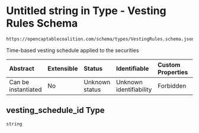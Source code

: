 # Untitled string in Type - Vesting Rules Schema

```txt
https://opencaptablecoalition.com/schema/types/VestingRules.schema.json#/properties/vesting_schedule_id
```

Time-based vesting schedule applied to the securities

| Abstract            | Extensible | Status         | Identifiable            | Custom Properties | Additional Properties | Access Restrictions | Defined In                                                                                      |
| :------------------ | :--------- | :------------- | :---------------------- | :---------------- | :-------------------- | :------------------ | :---------------------------------------------------------------------------------------------- |
| Can be instantiated | No         | Unknown status | Unknown identifiability | Forbidden         | Allowed               | none                | [VestingRules.schema.json*](../../schema/types/VestingRules.schema.json "open original schema") |

## vesting_schedule_id Type

`string`
